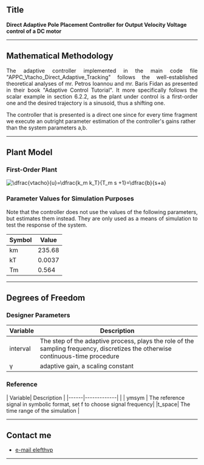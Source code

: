
## Title
<b>Direct Adaptive Pole Placement Controller for Output Velocity Voltage control of a DC motor </b>

---

## Mathematical Methodology 
<p align=justify>
The adaptive controller implemented in the main code file "APPC_Vtacho_Direct_Adaptive_Tracking" follows the well-established theoretical analyses of mr. Petros Ioannou and mr. Baris Fidan as presented in their book "Adaptive Control Tutorial".
It more specifically follows the scalar example in section 6.2.2, as the plant under control is a first-order one and the desired trajectory is a sinusoid, thus a shifting one.
<br>
</p>
The controller that is presented is a direct one since for every time fragment we execute an outright parameter estimation of the controller's gains rather than the system parameters a,b. 
<br>
</p>

---

## Plant Model
### First-Order Plant 
<img src="https://latex.codecogs.com/gif.latex?\bg_white&space;\dfrac{vtacho}{u}=\dfrac{k_m&space;k_T}{T_m&space;s&space;&plus;1}=\dfrac{b}{s&plus;a}" title="\dfrac{vtacho}{u}=\dfrac{k_m k_T}{T_m s +1}=\dfrac{b}{s+a}" />

### Parameter Values for Simulation Purposes 
<p align=justify>
Note that the controller does not use the values of the following parameters, but estimates them instead. They are only used as a means of simulation to test the response of the system.<br>
</p>

| Symbol | Value|
|------|-------------|
| km |235.68|
| kT | 0.0037|
| Tm | 0.564|

---

## Degrees of Freedom
### Designer Parameters
| Variable| Description |
|------|-------------|
| interval| The step of the adaptive process, plays the role of the sampling frequency, discretizes the otherwise continuous-time procedure|
| γ | adaptive gain, a scaling constant|

### Reference 
| Variable| Description |
|------|-------------|                         |
| ymsym   | The reference signal in symbolic format, set f to choose signal frequency|
|t_space| The time range of the simulation |

---


## Contact me

- [e-mail elefthvp](mailto:el.papaioannou.96@gmail.com "el.papaioannou.96@gmail.com")

---
